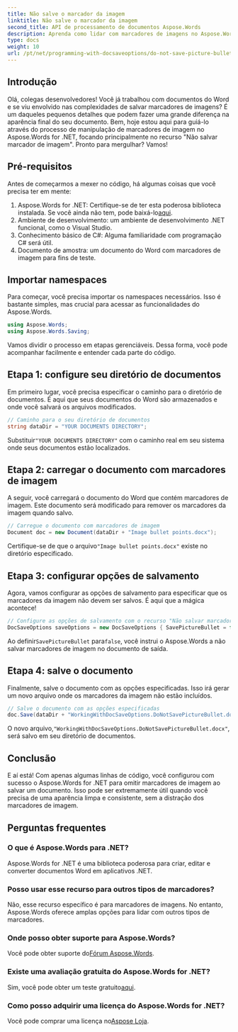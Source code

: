 ```yaml
---
title: Não salve o marcador da imagem
linktitle: Não salve o marcador da imagem
second_title: API de processamento de documentos Aspose.Words
description: Aprenda como lidar com marcadores de imagens no Aspose.Words for .NET com nosso guia passo a passo. Simplifique o gerenciamento de documentos e crie documentos profissionais do Word sem esforço.
type: docs
weight: 10
url: /pt/net/programming-with-docsaveoptions/do-not-save-picture-bullet/
---
```

## Introdução

Olá, colegas desenvolvedores! Você já trabalhou com documentos do Word e se viu envolvido nas complexidades de salvar marcadores de imagens? É um daqueles pequenos detalhes que podem fazer uma grande diferença na aparência final do seu documento. Bem, hoje estou aqui para guiá-lo através do processo de manipulação de marcadores de imagem no Aspose.Words for .NET, focando principalmente no recurso "Não salvar marcador de imagem". Pronto para mergulhar? Vamos!

## Pré-requisitos

Antes de começarmos a mexer no código, há algumas coisas que você precisa ter em mente:

1.  Aspose.Words for .NET: Certifique-se de ter esta poderosa biblioteca instalada. Se você ainda não tem, pode baixá-lo[aqui](https://releases.aspose.com/words/net/).
2. Ambiente de desenvolvimento: um ambiente de desenvolvimento .NET funcional, como o Visual Studio.
3. Conhecimento básico de C#: Alguma familiaridade com programação C# será útil.
4. Documento de amostra: um documento do Word com marcadores de imagem para fins de teste.

## Importar namespaces

Para começar, você precisa importar os namespaces necessários. Isso é bastante simples, mas crucial para acessar as funcionalidades do Aspose.Words.

```csharp
using Aspose.Words;
using Aspose.Words.Saving;
```

Vamos dividir o processo em etapas gerenciáveis. Dessa forma, você pode acompanhar facilmente e entender cada parte do código.

## Etapa 1: configure seu diretório de documentos

Em primeiro lugar, você precisa especificar o caminho para o diretório de documentos. É aqui que seus documentos do Word são armazenados e onde você salvará os arquivos modificados.

```csharp
// Caminho para o seu diretório de documentos
string dataDir = "YOUR DOCUMENTS DIRECTORY";
```

 Substituir`"YOUR DOCUMENTS DIRECTORY"` com o caminho real em seu sistema onde seus documentos estão localizados.

## Etapa 2: carregar o documento com marcadores de imagem

A seguir, você carregará o documento do Word que contém marcadores de imagem. Este documento será modificado para remover os marcadores da imagem quando salvo.

```csharp
// Carregue o documento com marcadores de imagem
Document doc = new Document(dataDir + "Image bullet points.docx");
```

 Certifique-se de que o arquivo`"Image bullet points.docx"` existe no diretório especificado.

## Etapa 3: configurar opções de salvamento

Agora, vamos configurar as opções de salvamento para especificar que os marcadores da imagem não devem ser salvos. É aqui que a mágica acontece!

```csharp
// Configure as opções de salvamento com o recurso "Não salvar marcador de imagem"
DocSaveOptions saveOptions = new DocSaveOptions { SavePictureBullet = false };
```

 Ao definir`SavePictureBullet` para`false`, você instrui o Aspose.Words a não salvar marcadores de imagem no documento de saída.

## Etapa 4: salve o documento

Finalmente, salve o documento com as opções especificadas. Isso irá gerar um novo arquivo onde os marcadores da imagem não estão incluídos.

```csharp
// Salve o documento com as opções especificadas
doc.Save(dataDir + "WorkingWithDocSaveOptions.DoNotSavePictureBullet.docx", saveOptions);
```

 O novo arquivo,`"WorkingWithDocSaveOptions.DoNotSavePictureBullet.docx"`, será salvo em seu diretório de documentos.

## Conclusão

E aí está! Com apenas algumas linhas de código, você configurou com sucesso o Aspose.Words for .NET para omitir marcadores de imagem ao salvar um documento. Isso pode ser extremamente útil quando você precisa de uma aparência limpa e consistente, sem a distração dos marcadores de imagem.

## Perguntas frequentes

### O que é Aspose.Words para .NET?
Aspose.Words for .NET é uma biblioteca poderosa para criar, editar e converter documentos Word em aplicativos .NET.

### Posso usar esse recurso para outros tipos de marcadores?
Não, esse recurso específico é para marcadores de imagens. No entanto, Aspose.Words oferece amplas opções para lidar com outros tipos de marcadores.

### Onde posso obter suporte para Aspose.Words?
 Você pode obter suporte do[Fórum Aspose.Words](https://forum.aspose.com/c/words/8).

### Existe uma avaliação gratuita do Aspose.Words for .NET?
 Sim, você pode obter um teste gratuito[aqui](https://releases.aspose.com/).

### Como posso adquirir uma licença do Aspose.Words for .NET?
 Você pode comprar uma licença no[Aspose Loja](https://purchase.aspose.com/buy).
